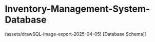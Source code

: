# Inventory-Management-System-Database

(assets/drawSQL-image-export-2025-04-05) [Database Schema]!

